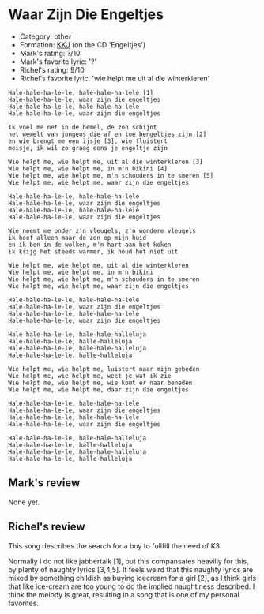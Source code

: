 # Waar Zijn Die Engeltjes

 * Category: other
 * Formation: [KKJ](Kkj.md) (on the CD 'Engeltjes')
 * Mark's rating: ?/10
 * Mark's  favorite lyric: '?'
 * Richel's rating: 9/10
 * Richel's favorite lyric: 'wie helpt me uit al die winterkleren'

```
Hale-hale-ha-le-le, hale-hale-ha-lele [1]
Hale-hale-ha-le-le, waar zijn die engeltjes
Hale-hale-ha-le-le, hale-hale-ha-lele
Hale-hale-ha-le-le, waar zijn die engeltjes

Ik voel me net in de hemel, de zon schijnt
het wemelt van jongens die af en toe bengeltjes zijn [2]
en wie brengt me een ijsje [3], wie fluistert
meisje, ik wil zo graag eens je engeltje zijn

Wie helpt me, wie helpt me, uit al die winterkleren [3]
Wie helpt me, wie helpt me, in m'n bikini [4]
Wie helpt me, wie helpt me, m'n schouders in te smeren [5]
Wie helpt me, wie helpt me, waar zijn die engeltjes

Hale-hale-ha-le-le, hale-hale-ha-lele
Hale-hale-ha-le-le, waar zijn die engeltjes
Hale-hale-ha-le-le, hale-hale-ha-lele
Hale-hale-ha-le-le, waar zijn die engeltjes

Wie neemt me onder z'n vleugels, z'n wondere vleugels
ik hoef alleen maar de zon op mijn huid
en ik ben in de wolken, m'n hart aan het koken
ik krijg het steeds warmer, ik houd het niet uit

Wie helpt me, wie helpt me, uit al die winterkleren
Wie helpt me, wie helpt me, in m'n bikini
Wie helpt me, wie helpt me, m'n schouders in te smeren
Wie helpt me, wie helpt me, waar zijn die engeltjes

Hale-hale-ha-le-le, hale-hale-ha-lele
Hale-hale-ha-le-le, waar zijn die engeltjes
Hale-hale-ha-le-le, hale-hale-ha-lele
Hale-hale-ha-le-le, waar zijn die engeltjes

Hale-hale-ha-le-le, hale-hale-halleluja
Hale-hale-ha-le-le, halle-halleluja
Hale-hale-ha-le-le, hale-hale-halleluja
Hale-hale-ha-le-le, halle-halleluja

Wie helpt me, wie helpt me, luistert naar mijn gebeden
Wie helpt me, wie helpt me, weet je wat ik zie
Wie helpt me, wie helpt me, wie komt er naar beneden
Wie helpt me, wie helpt me, daar zijn die engeltjes

Hale-hale-ha-le-le, hale-hale-ha-lele
Hale-hale-ha-le-le, waar zijn die engeltjes
Hale-hale-ha-le-le, hale-hale-ha-lele
Hale-hale-ha-le-le, waar zijn die engeltjes

Hale-hale-ha-le-le, hale-hale-halleluja
Hale-hale-ha-le-le, halle-halleluja
Hale-hale-ha-le-le, hale-hale-halleluja
Hale-hale-ha-le-le, halle-halleluja
```

## Mark's review

None yet.

## Richel's review

This song describes the search for a boy to fullfill the need of K3.

Normally I do not like jabbertalk [1], but this compansates heaviliy for this, by plenty of naughty lyrics [3,4,5].
It feels weird that this naughty lyrics are mixed by something childish as buying icecream for a girl [2], as
I think girls that like ice-cream are too young to do the implied naughtiness described. I think the melody is
great, resulting in a song that is one of my personal favorites.